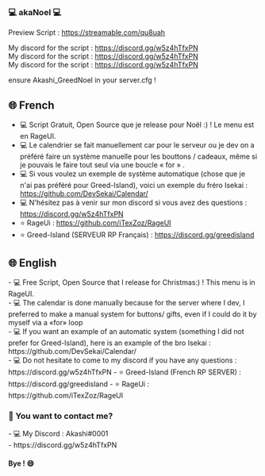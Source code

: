 ### 💻 akaNoel 💻

Preview Script : https://streamable.com/qu8uah <br>

My discord for the script : https://discord.gg/w5z4hTfxPN <br>
My discord for the script : https://discord.gg/w5z4hTfxPN <br>
My discord for the script : https://discord.gg/w5z4hTfxPN <br>

ensure Akashi_GreedNoel in your server.cfg !

<h2> 🌐 French </h2>

- 💻 Script Gratuit, Open Source que je release pour Noël :) ! Le menu est en RageUI.
- 💻 Le calendrier se fait manuellement car pour le serveur ou je dev on a préféré faire un système manuelle pour les bouttons / cadeaux, même si je pouvais le faire tout seul via une boucle « for » .
- 💻 Si vous voulez un exemple de système automatique (chose que je n'ai pas préféré pour Greed-Island), voici un exemple du fréro Isekai : https://github.com/DevSekai/Calendar/
- 💻 N'hésitez pas à venir sur mon discord si vous avez des questions : https://discord.gg/w5z4hTfxPN
- ⭐ RageUi : https://github.com/iTexZoz/RageUI
- ⭐ Greed-Island (SERVEUR RP Français) : https://discord.gg/greedisland 

<h2> 🌐 English </h2>
- 💻 Free Script, Open Source that I release for Christmas:) ! This menu is in RageUI. <br>
- 💻 The calendar is done manually because for the server where I dev, I preferred to make a manual system for buttons/ gifts, even if I could do it by myself via a «for» loop<br>
- 💻 If you want an example of an automatic system (something I did not prefer for Greed-Island), here is an example of the bro Isekai : https://github.com/DevSekai/Calendar/ <br>
- 💻 Do not hesitate to come to my discord if you have any questions : https://discord.gg/w5z4hTfxPN
- ⭐ Greed-Island (French RP SERVER) : https://discord.gg/greedisland 
- ⭐ RageUi : https://github.com/iTexZoz/RageUI <br>

<h3> 📱 You want to contact me? </h3>
- 💻 My Discord : Akashi#0001 <br>
- https://discord.gg/w5z4hTfxPN

<h4> Bye ! 😄 </h4>
